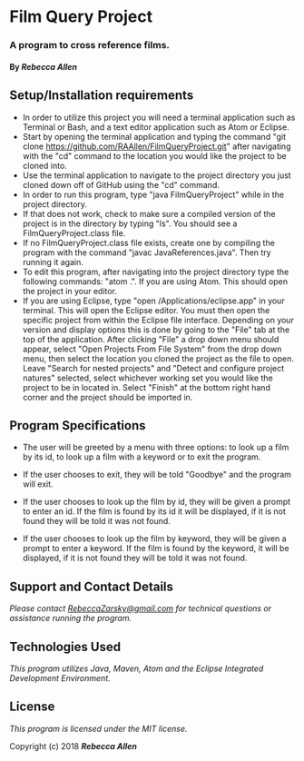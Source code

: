 # Film Query Project

### A program to cross reference films.

#### By _**Rebecca Allen**_

## Setup/Installation requirements

* In order to utilize this project you will need a terminal application such as Terminal or Bash, and a text editor application such as Atom or Eclipse.
* Start by opening the terminal application and typing the command "git clone https://github.com/RAAllen/FilmQueryProject.git" after navigating with the "cd" command to the location you would like the project to be cloned into.
* Use the terminal application to navigate to the project directory you just cloned down off of GitHub using the "cd" command.
* In order to run this program, type "java FilmQueryProject" while in the project directory.
* If that does not work, check to make sure a compiled version of the project is in the directory by typing "ls". You should see a FilmQueryProject.class file.
* If no FilmQueryProject.class file exists, create one by compiling the program with the command "javac JavaReferences.java". Then try running it again.
* To edit this program, after navigating into the project directory type the following commands: "atom .". If you are using Atom. This should open the project in your editor.
* If you are using Eclipse, type "open /Applications/eclipse.app" in your terminal. This will open the Eclipse editor. You must then open the specific project from within the Eclipse file interface. Depending on your version and display options this is done by going to the "File" tab at the top of the application. After clicking "File" a drop down menu should appear, select "Open Projects From File System" from the drop down menu, then select the location you cloned the project as the file to open. Leave "Search for nested projects" and "Detect and configure project natures" selected, select whichever working set you would like the project to be in located in. Select "Finish" at the bottom right hand corner and the project should be imported in.

## Program Specifications

* The user will be greeted by a menu with three options: to look up a film by its id, to look up a film with a keyword or to exit the program.

* If the user chooses to exit, they will be told "Goodbye" and the program will exit.

* If the user chooses to look up the film by id, they will be given a prompt to enter an id. If the film is found by its id it will be displayed, if it is not found they will be told it was not found.

* If the user chooses to look up the film by keyword, they will be given a prompt to enter a keyword. If the film is found by the keyword, it will be displayed, if it is not found they will be told it was not found.


## Support and Contact Details

_Please contact RebeccaZarsky@gmail.com for technical questions or assistance running the program._

## Technologies Used

_This program utilizes Java, Maven, Atom and the Eclipse Integrated Development Environment._

## License

_This program is licensed under the MIT license._

Copyright (c) 2018 **_Rebecca Allen_**
